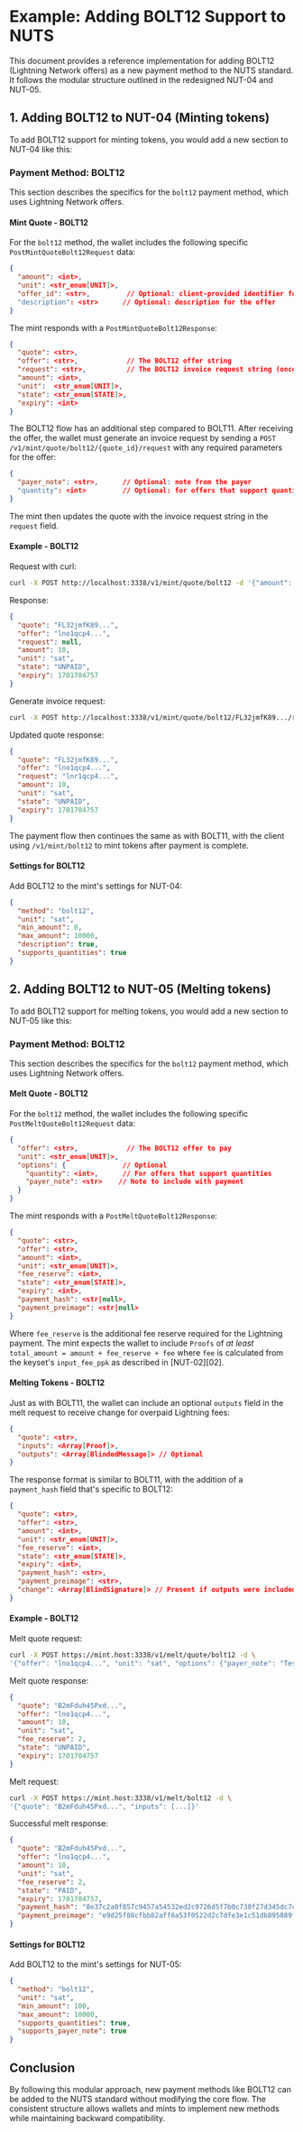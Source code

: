 # Example: Adding BOLT12 Support to NUTS

This document provides a reference implementation for adding BOLT12 (Lightning Network offers) as a new payment method to the NUTS standard. It follows the modular structure outlined in the redesigned NUT-04 and NUT-05.

## 1. Adding BOLT12 to NUT-04 (Minting tokens)

To add BOLT12 support for minting tokens, you would add a new section to NUT-04 like this:

### Payment Method: BOLT12

This section describes the specifics for the `bolt12` payment method, which uses Lightning Network offers.

#### Mint Quote - BOLT12

For the `bolt12` method, the wallet includes the following specific `PostMintQuoteBolt12Request` data:

```json
{
  "amount": <int>,
  "unit": <str_enum[UNIT]>,
  "offer_id": <str>,         // Optional: client-provided identifier for the offer
  "description": <str>      // Optional: description for the offer
}
```

The mint responds with a `PostMintQuoteBolt12Response`:

```json
{
  "quote": <str>,
  "offer": <str>,            // The BOLT12 offer string
  "request": <str>,          // The BOLT12 invoice request string (once generated)
  "amount": <int>,
  "unit":  <str_enum[UNIT]>,
  "state": <str_enum[STATE]>,
  "expiry": <int>
}
```

The BOLT12 flow has an additional step compared to BOLT11. After receiving the offer, the wallet must generate an invoice request by sending a `POST /v1/mint/quote/bolt12/{quote_id}/request` with any required parameters for the offer:

```json
{
  "payer_note": <str>,      // Optional: note from the payer
  "quantity": <int>         // Optional: for offers that support quantities
}
```

The mint then updates the quote with the invoice request string in the `request` field.

#### Example - BOLT12

Request with curl:

```bash
curl -X POST http://localhost:3338/v1/mint/quote/bolt12 -d '{"amount": 10, "unit": "sat"}' -H "Content-Type: application/json"
```

Response:

```json
{
  "quote": "FL32jmfK89...",
  "offer": "lno1qcp4...",
  "request": null,
  "amount": 10,
  "unit": "sat",
  "state": "UNPAID",
  "expiry": 1701704757
}
```

Generate invoice request:

```bash
curl -X POST http://localhost:3338/v1/mint/quote/bolt12/FL32jmfK89.../request -d '{"payer_note": "Minting tokens"}' -H "Content-Type: application/json"
```

Updated quote response:

```json
{
  "quote": "FL32jmfK89...",
  "offer": "lno1qcp4...",
  "request": "lnr1qcp4...",
  "amount": 10,
  "unit": "sat",
  "state": "UNPAID",
  "expiry": 1701704757
}
```

The payment flow then continues the same as with BOLT11, with the client using `/v1/mint/bolt12` to mint tokens after payment is complete.

#### Settings for BOLT12

Add BOLT12 to the mint's settings for NUT-04:

```json
{
  "method": "bolt12",
  "unit": "sat",
  "min_amount": 0,
  "max_amount": 10000,
  "description": true,
  "supports_quantities": true
}
```

## 2. Adding BOLT12 to NUT-05 (Melting tokens)

To add BOLT12 support for melting tokens, you would add a new section to NUT-05 like this:

### Payment Method: BOLT12

This section describes the specifics for the `bolt12` payment method, which uses Lightning Network offers.

#### Melt Quote - BOLT12

For the `bolt12` method, the wallet includes the following specific `PostMeltQuoteBolt12Request` data:

```json
{
  "offer": <str>,            // The BOLT12 offer to pay
  "unit": <str_enum[UNIT]>,
  "options": {              // Optional
    "quantity": <int>,      // For offers that support quantities
    "payer_note": <str>    // Note to include with payment
  }
}
```

The mint responds with a `PostMeltQuoteBolt12Response`:

```json
{
  "quote": <str>,
  "offer": <str>,
  "amount": <int>,
  "unit": <str_enum[UNIT]>,
  "fee_reserve": <int>,
  "state": <str_enum[STATE]>,
  "expiry": <int>,
  "payment_hash": <str|null>,
  "payment_preimage": <str|null>
}
```

Where `fee_reserve` is the additional fee reserve required for the Lightning payment. The mint expects the wallet to include `Proofs` of _at least_ `total_amount = amount + fee_reserve + fee` where `fee` is calculated from the keyset's `input_fee_ppk` as described in [NUT-02][02].

#### Melting Tokens - BOLT12

Just as with BOLT11, the wallet can include an optional `outputs` field in the melt request to receive change for overpaid Lightning fees:

```json
{
  "quote": <str>,
  "inputs": <Array[Proof]>,
  "outputs": <Array[BlindedMessage]> // Optional
}
```

The response format is similar to BOLT11, with the addition of a `payment_hash` field that's specific to BOLT12:

```json
{
  "quote": <str>,
  "offer": <str>,
  "amount": <int>,
  "unit": <str_enum[UNIT]>,
  "fee_reserve": <int>,
  "state": <str_enum[STATE]>,
  "expiry": <int>,
  "payment_hash": <str>,
  "payment_preimage": <str>,
  "change": <Array[BlindSignature]> // Present if outputs were included and there's change
}
```

#### Example - BOLT12

Melt quote request:

```bash
curl -X POST https://mint.host:3338/v1/melt/quote/bolt12 -d \
'{"offer": "lno1qcp4...", "unit": "sat", "options": {"payer_note": "Testing BOLT12 melting"}}'
```

Melt quote response:

```json
{
  "quote": "B2mFduh45Pxd...",
  "offer": "lno1qcp4...",
  "amount": 10,
  "unit": "sat",
  "fee_reserve": 2,
  "state": "UNPAID",
  "expiry": 1701704757
}
```

Melt request:

```bash
curl -X POST https://mint.host:3338/v1/melt/bolt12 -d \
'{"quote": "B2mFduh45Pxd...", "inputs": [...]}'
```

Successful melt response:

```json
{
  "quote": "B2mFduh45Pxd...",
  "offer": "lno1qcp4...",
  "amount": 10,
  "unit": "sat",
  "fee_reserve": 2, 
  "state": "PAID",
  "expiry": 1701704757,
  "payment_hash": "8e37c2a0f857c9457a54532ed2c9726d5f7b0c730f27d345dc7c4a9a2092266d",
  "payment_preimage": "e9d25f88cfbb82aff6a53f0522d2c7dfe3e1c51db895889f63a201fbe2e27885"
}
```

#### Settings for BOLT12

Add BOLT12 to the mint's settings for NUT-05:

```json
{
  "method": "bolt12",
  "unit": "sat",
  "min_amount": 100,
  "max_amount": 10000,
  "supports_quantities": true,
  "supports_payer_note": true
}
```

## Conclusion

By following this modular approach, new payment methods like BOLT12 can be added to the NUTS standard without modifying the core flow. The consistent structure allows wallets and mints to implement new methods while maintaining backward compatibility.